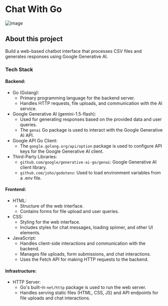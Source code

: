 # Chat With Go
![image](https://github.com/MuhFaridanSutariya/chat-with-go/assets/88027268/cd5f158e-5092-4b18-9e6d-da53da7149d4)

## About this project

Build a web-based chatbot interface that processes CSV files and generates responses using Google Generative AI.

### Tech Stack

#### Backend:
- Go (Golang):
  - Primary programming language for the backend server.
  - Handles HTTP requests, file uploads, and communication with the AI service.
- Google Generative AI (gemini-1.5-flash):
  - Used for generating responses based on the provided data and user queries.
  - The `genai` Go package is used to interact with the Google Generative AI API.
- Google API Go Client:
  - The `google.golang.org/api/option` package is used to configure API keys for the Google Generative AI client.
- Third-Party Libraries:
  - `github.com/google/generative-ai-go/genai`: Google Generative AI client library.
  - `github.com/joho/godotenv`: Used to load environment variables from a .env file.

#### Frontend:
- HTML:
  - Structure of the web interface.
  - Contains forms for file upload and user queries.
- CSS:
  - Styling for the web interface.
  - Includes styles for chat messages, loading spinner, and other UI elements.
- JavaScript:
  - Handles client-side interactions and communication with the backend.
  - Manages file uploads, form submissions, and chat interactions.
  - Uses the Fetch API for making HTTP requests to the backend.
    
#### Infrastructure:
- HTTP Server:
  - Go's built-in `net/http` package is used to run the web server.
  - Handles serving static files (HTML, CSS, JS) and API endpoints for file uploads and chat interactions.

